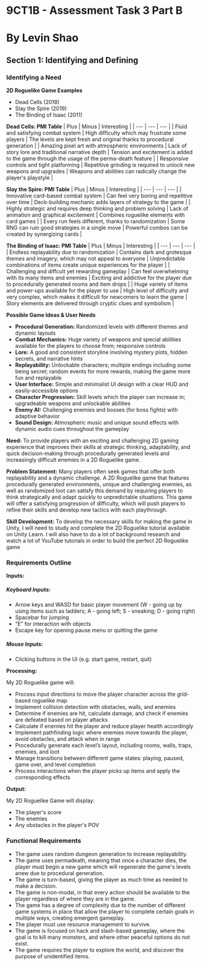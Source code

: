 # **9CT1B - Assessment Task 3 Part B**
# **By Levin Shao**
## **Section 1: Identifying and Defining**
### **Identifying a Need**
**2D Roguelike Game Examples**
- Dead Cells (2018)
- Slay the Spire (2019)
- The Binding of Isaac (2011)

**Dead Cells: PMI Table**
| Plus | Minus | Interesting |
| --- | --- | --- |
| Fluid and satisfying combat system | High difficulty which may frustrate some players | The levels are kept fresh and original thanks to procedural generation |
| Amazing pixel art with atmospheric environments | Lack of story lore and traditional narrative depth | Tension and excitement is added to the game through the usage of the perma-death feature |
| Responsive controls and tight platforming | Repetitive grinding is required to unlock new weapons and upgrades | Weapons and abilities can radically change the player's playstyle |

**Slay the Spire: PMI Table**
| Plus | Minus | Interesting |
| --- | --- | --- |
| Innovative card-based combat system | Can feel very boring and repetitive over time | Deck-building mechanic adds layers of strategy to the game |
| Highly strategic and requires deep thinking and problem solving | Lack of animation and graphical excitement | Combines roguelike elements with card games |
| Every run feels different, thanks to randomization | Some RNG can ruin good strategies in a single move | Powerful combos can be created by synergizing cards |

**The Binding of Isaac: PMI Table**
| Plus | Minus | Interesting |
| --- | --- | --- |
| Endless replayability due to randomization | Contains dark and grotesque themes and imagery, which may not appeal to everyone | Unpredictable combinations of items create unique experiences for the player |
| Challenging and diffcult yet rewarding gameplay | Can feel overwhelming with its many items and enemies | Exciting and addictive for the player due to procedurally generated rooms and item drops |
| Huge variety of items and power-ups available for the player to use | High level of difficulty and very complex, which makes it difficult for newcomers to learn the game | Story elements are delivered through cryptic clues and symbolism |

**Possible Game Ideas & User Needs**
- **Procedural Generation:** Randomized levels with different themes and dynamic layouts
- **Combat Mechanics:** Huge variety of weapons and special abilities available for the players to choose from; responsive controls
- **Lore:** A good and consistent storyline involving mystery plots, hidden secrets, and narrative hints
- **Replayability:** Unlockable characters; multiple endings including some being secret; random events for more rewards, making the game more fun and replayable
- **User Interface:** Simple and minimalist UI design with a clear HUD and easily-accessible options
- **Character Progression:** Skill levels which the player can increase in; upgradeable weapons and unlockable abilities
- **Enemy AI:** Challenging enemies and bosses (for boss fights) with adaptive behavior
- **Sound Design:** Atmospheric music and unique sound effects with dynamic audio cues throughout the gameplay

**Need:** To provide players with an exciting and challenging 2D gaming experience that improves their skills at strategic thinking, adaptability, and quick decision-making through procedurally generated levels and increasingly difficult enemies in a 2D Roguelike game.

**Problem Statement:** Many players often seek games that offer both replayability and a dynamic challenge. A 2D Roguelike game that features procedurally generated environments, unique and challenging enemies, as well as randomized loot can satisfy this demand by requiring players to think strategically and adapt quickly to unpredictable situations. This game will offer a satisfying progression of difficulty, which will push players to refine their skills and develop new tactics with each playthrough.

**Skill Development:** To develop the necessary skills for making the game in Unity, I will need to study and complete the 2D Roguelike tutorial available on Unity Learn. I will also have to do a lot of background research and watch a lot of YouTube tutorials in order to build the perfect 2D Roguelike game
### **Requirements Outline**
**Inputs:**
##### Keyboard Inputs:
- Arrow keys and WASD for basic player movement (W - going up by using items such as ladders; A - going left; S - sneaking; D - going right)
- Spacebar for jumping
- “E” for interaction with objects
- Escape key for opening pause menu or quitting the game
##### Mouse Inputs:
- Clicking buttons in the UI (e.g. start game, restart, quit)

**Processing:**

My 2D Roguelike game will:
* Process input directions to move the player character across the grid-based roguelike map
* Implement collision detection with obstacles, walls, and enemies
* Determine if enemies are hit, calculate damage, and check if enemies are defeated based on player attacks
* Calculate if enemies hit the player and reduce player health accordingly
* Implement pathfinding logic where enemies move towards the player, avoid obstacles, and attack when in range
* Procedurally generate each level’s layout, including rooms, walls, traps, enemies, and loot
* Manage transitions between different game states: playing, paused, game over, and level completion
* Process interactions when the player picks up items and apply the corresponding effects

**Output:**

My 2D Roguelike Game will display:
- The player's score
- The enemies
- Any obstacles in the player's POV

### **Functional Requirements**
- The game uses random dungeon generation to increase replayability.
- The game uses permadeath, meaning that once a character dies, the player must begin a new game which will regenerate the game's levels anew due to procedural generation.
- The game is turn-based, giving the player as much time as needed to make a decision.
- The game is non-modal, in that every action should be available to the player regardless of where they are in the game.
- The game has a degree of complexity due to the number of different game systems in place that allow the player to complete certain goals in multiple ways, creating emergent gameplay.
- The player must use resource management to survive.
- The game is focused on hack and slash-based gameplay, where the goal is to kill many monsters, and where other peaceful options do not exist.
- The game requires the player to explore the world, and discover the purpose of unidentified items.
